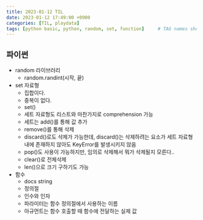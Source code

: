 ```yaml
---
title: 2023-01-12 TIL
date: 2023-01-12 17:49:00 +0900
categories: [TIL, playdata]
tags: [python basic, python, random, set, function]     # TAG names should always be lowercase
---
```

## 파이썬

- random 라이브러리
    - random.randint(시작, 끝)
- set 자료형
    - 집합이다.
    - 중복이 없다.
    - set()
    - 세트 자료형도 리스트와 마찬가지로 comprehension 가능
    - 세트는 add()를 통해 값 추가
    - remove()를 통해 삭제
    - discard()로도 삭제가 가능한데, discard()는 삭제하려는 요소가 세트 자료형 내에 존재하지 않아도 KeyError를 발생시키지 않음
    - pop()도 사용이 가능하지만, 임의로 삭제해서 뭐가 삭제될지 모른다..
    - clear()로 전체삭제
    - len()으로 크기 구하기도 가능
- 함수
    - docs string
    - 정의절
    - 인수와 인자
    - 파라미터는 함수 정의절에서 사용하는 이름
    - 아규먼트는 함수 호출할 때 함수에 전달하는 실제 값